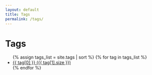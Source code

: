 ```yaml
---
layout: default
title: Tags
permalink: /tags/
---
```

<h1>Tags</h1>
<ul>
  {% assign tags_list = site.tags | sort %}
  {% for tag in tags_list %}
    <li><a href="/tags/{{ tag[0] | slugify }}/">{{ tag[0] }} ({{ tag[1].size }})</a></li>
  {% endfor %}
</ul>
